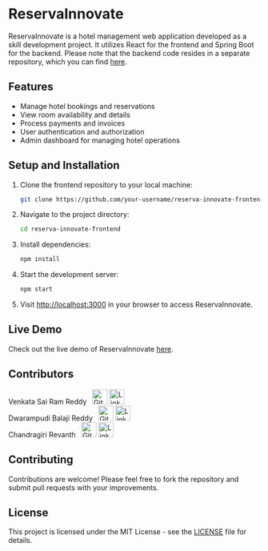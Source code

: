 # ReservaInnovate

ReservaInnovate is a hotel management web application developed as a skill development project. It utilizes React for the frontend and Spring Boot for the backend. Please note that the backend code resides in a separate repository, which you can find [here](link-to-backend-repo).

## Features

- Manage hotel bookings and reservations
- View room availability and details
- Process payments and invoices
- User authentication and authorization
- Admin dashboard for managing hotel operations

## Setup and Installation

1. Clone the frontend repository to your local machine:

    ```bash
    git clone https://github.com/your-username/reserva-innovate-frontend.git
    ```

2. Navigate to the project directory:

    ```bash
    cd reserva-innovate-frontend
    ```

3. Install dependencies:

    ```bash
    npm install
    ```

4. Start the development server:

    ```bash
    npm start
    ```

5. Visit [http://localhost:3000](http://localhost:3000) in your browser to access ReservaInnovate.

## Live Demo

Check out the live demo of ReservaInnovate [here](https://hms-bvr.netlify.app/).

## Contributors

<span>
  <span>Venkata Sai Ram Reddy</span> &nbsp;
  <a href="https://github.com/Venky2004"><img src="https://i.ibb.co/RChz8L2/github.png" alt="Github" style="width: 30px;"></a>
  <a href="https://www.linkedin.com/in/venkata-sai-ram-reddy/"><img src="https://i.ibb.co/g7fCxtR/linkedin.png" alt="LinkedIn" style="width: 30px;"></a>
</span>
<br>
<span>
  <span>Dwarampudi Balaji Reddy</span> &nbsp;
  <a href="https://github.com/baludbr"><img src="https://i.ibb.co/RChz8L2/github.png" alt="Github" style="width: 30px;"></a>
  <a href="https://www.linkedin.com/in/dwarampudi-balaji-reddy/"><img src="https://i.ibb.co/g7fCxtR/linkedin.png" alt="LinkedIn" style="width: 30px;"></a>
</span>
<br>
<span>
  <span>Chandragiri Revanth</span> &nbsp;
  <a href="https://github.com/2100031890/"><img src="https://i.ibb.co/RChz8L2/github.png" alt="Github" style="width: 30px;"></a>
  <a href="https://www.linkedin.com/in/revanth-chandragiri/"><img src="https://i.ibb.co/g7fCxtR/linkedin.png" alt="LinkedIn" style="width: 30px;"></a>
</span>
<br>

## Contributing

Contributions are welcome! Please feel free to fork the repository and submit pull requests with your improvements.

## License

This project is licensed under the MIT License - see the [LICENSE](LICENSE) file for details.
